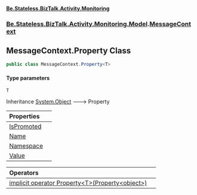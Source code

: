#### [Be.Stateless.BizTalk.Activity.Monitoring](README.md 'README')
### [Be.Stateless.BizTalk.Activity.Monitoring.Model](Be.Stateless.BizTalk.Activity.Monitoring.Model.md 'Be.Stateless.BizTalk.Activity.Monitoring.Model').[MessageContext](MessageContext.md 'Be.Stateless.BizTalk.Activity.Monitoring.Model.MessageContext')

## MessageContext.Property<T> Class

```csharp
public class MessageContext.Property<T>
```
#### Type parameters

<a name='Be.Stateless.BizTalk.Activity.Monitoring.Model.MessageContext.Property_T_.T'></a>

`T`

Inheritance [System.Object](https://docs.microsoft.com/en-us/dotnet/api/System.Object 'System.Object') &#129106; Property<T>

| Properties | |
| :--- | :--- |
| [IsPromoted](MessageContext.Property_T_.IsPromoted.md 'Be.Stateless.BizTalk.Activity.Monitoring.Model.MessageContext.Property<T>.IsPromoted') | |
| [Name](MessageContext.Property_T_.Name.md 'Be.Stateless.BizTalk.Activity.Monitoring.Model.MessageContext.Property<T>.Name') | |
| [Namespace](MessageContext.Property_T_.Namespace.md 'Be.Stateless.BizTalk.Activity.Monitoring.Model.MessageContext.Property<T>.Namespace') | |
| [Value](MessageContext.Property_T_.Value.md 'Be.Stateless.BizTalk.Activity.Monitoring.Model.MessageContext.Property<T>.Value') | |

| Operators | |
| :--- | :--- |
| [implicit operator Property&lt;T&gt;(Property&lt;object&gt;)](MessageContext.Property_T_.implicitoperatorProperty_T_(Property_object_).md 'Be.Stateless.BizTalk.Activity.Monitoring.Model.MessageContext.Property<T>.op_Implicit Be.Stateless.BizTalk.Activity.Monitoring.Model.MessageContext.Property<T>(Be.Stateless.BizTalk.Activity.Monitoring.Model.MessageContext.Property<object>)') | |
